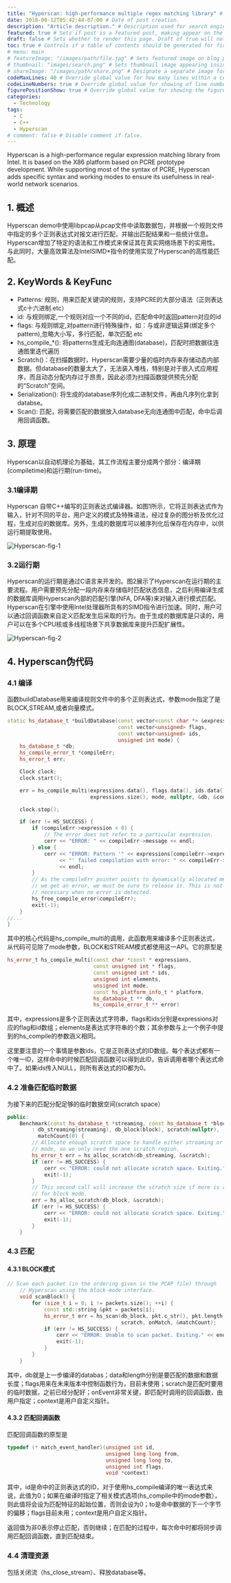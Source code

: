 ```yaml
---
title: "Hyperscan: high-performance multiple regex matching library" # Title of the blog post.
date: 2018-08-12T05:42:44-07:00 # Date of post creation.
description: "Article description." # Description used for search engine.
featured: true # Sets if post is a featured post, making appear on the home page side bar.
draft: false # Sets whether to render this page. Draft of true will not be rendered.
toc: true # Controls if a table of contents should be generated for first-level links automatically.
# menu: main
# featureImage: "/images/path/file.jpg" # Sets featured image on blog post.
# thumbnail: "images/search.png" # Sets thumbnail image appearing inside card on homepage.
# shareImage: "/images/path/share.png" # Designate a separate image for social media sharing.
codeMaxLines: 40 # Override global value for how many lines within a code block before auto-collapsing.
codeLineNumbers: true # Override global value for showing of line numbers within code block.
figurePositionShow: true # Override global value for showing the figure label.
categories:
  - Technology
tags:
  - C
  - C++
  - Hyperscan
# comment: false # Disable comment if false.
---
```

Hyperscan is a high-performance regular expression matching library from Intel. It is based on the X86 platform based on PCRE prototype development. While supporting most of the syntax of PCRE, Hyperscan adds specific syntax and working modes to ensure its usefulness in real-world network scenarios. 
<!--more-->
## 1. 概述
   Hyperscan demo中使用libpcap从pcap文件中读取数据包，并根据一个规则文件中指定的多个正则表达式对报文进行匹配，并输出匹配结果和一些统计信息。Hyperscan增加了特定的语法和工作模式来保证其在真实网络场景下的实用性。与此同时，大量高效算法及IntelSIMD*指令的使用实现了Hyperscan的高性能匹配。
## 2. KeyWords & KeyFunc
* Patterns: 规则，用来匹配关键词的规则，支持PCRE的大部分语法（正则表达式c十六进制.etc）
* id: 与规则绑定,一个规则对应一个不同的id，匹配命中时返回pattern对应的id
* flags: 与规则绑定,对pattern进行特殊操作，如：与或非逻辑运算(绑定多个pattern),忽略大小写，多行匹配，单次匹配.etc
* hs_compile_*(): 将patterns生成无向连通图(database)，匹配时把数据往连通图里迭代遍历
* Scratch()：在扫描数据时，Hyperscan需要少量的临时内存来存储动态内部数据。但database的数量太大了，无法装入堆栈，特别是对于嵌入式应用程序，而且动态分配内存过于昂贵，因此必须为扫描函数提供预先分配的“Scratch”空间。
* Serialization(): 将生成的database序列化成二进制文件，再由凡序列化拿到databse。
* Scan(): 匹配，将需要匹配的数据放入database无向连通图中匹配，命中后调用回调函数。
## 3. 原理
Hyperscan以自动机理论为基础，其工作流程主要分成两个部分：编译期(compiletime)和运行期(run-time)。
### 3.1编译期
Hyperscan 自带C++编写的正则表达式编译器。如图1所示，它将正则表达式作为输入，针对不同的平台，用户定义的模式及特殊语法，经过复杂的图分析及优化过程，生成对应的数据库。另外，生成的数据库可以被序列化后保存在内存中，以供运行期提取使用。

![Hyperscan-fig-1](/posts/picture/Hyperscan-fig-1.jpg "Hyperscan-fig-1")
### 3.2运行期
Hyperscan的运行期是通过C语言来开发的。图2展示了Hyperscan在运行期的主要流程。用户需要预先分配一段内存来存储临时匹配状态信息，之后利用编译生成的数据库调用Hyperscan内部的匹配引擎(NFA, DFA等)来对输入进行模式匹配。Hyperscan在引擎中使用Intel处理器所具有的SIMD指令进行加速。同时，用户可以通过回调函数来自定义匹配发生后采取的行为。由于生成的数据库是只读的，用户可以在多个CPU核或多线程场景下共享数据库来提升匹配扩展性。

![Hyperscan-fig-2](/posts/picture/Hyperscan-fig-2.jpg "Hyperscan-fig-2")
## 4. Hyperscan伪代码
### 4.1 编译
函数buildDatabase用来编译规则文件中的多个正则表达式，参数mode指定了是BLOCK,STREAM,或者向量模式。
```c++
static hs_database_t *buildDatabase(const vector<const char *> &expressions,
                                    const vector<unsigned> flags,
                                    const vector<unsigned> ids,
                                    unsigned int mode) {
    hs_database_t *db;
    hs_compile_error_t *compileErr;
    hs_error_t err;

    Clock clock;
    clock.start();

    err = hs_compile_multi(expressions.data(), flags.data(), ids.data(),
                           expressions.size(), mode, nullptr, &db, &compileErr);

    clock.stop();

    if (err != HS_SUCCESS) {
        if (compileErr->expression < 0) {
            // The error does not refer to a particular expression.
            cerr << "ERROR: " << compileErr->message << endl;
        } else {
            cerr << "ERROR: Pattern '" << expressions[compileErr->expression]
                 << "' failed compilation with error: " << compileErr->message
                 << endl;
        }
        // As the compileErr pointer points to dynamically allocated memory, if
        // we get an error, we must be sure to release it. This is not
        // necessary when no error is detected.
        hs_free_compile_error(compileErr);
        exit(-1);
    }
//...
}
```
其中的核心代码是hs_compile_multi的调用，此函数用来编译多个正则表达式，从代码可见除了mode参数，BLOCK和STREAM模式都使用这一API。它的原型是
```c++
hs_error_t hs_compile_multi(const char *const * expressions, 
                            const unsigned int * flags, 
                            const unsigned int * ids, 
                            unsigned int elements, 
                            unsigned int mode, 
                            const hs_platform_info_t * platform, 
                            hs_database_t ** db, 
                            hs_compile_error_t ** error)
```
其中，expressions是多个正则表达式字符串，flags和ids分别是expressions对应的flag和id数组；elements是表达式字符串的个数；其余参数与上一个例子中提到的hs_compile的参数涵义相同。

这里要注意的一个事情是参数ids，它是正则表达式的ID数组。每个表达式都有一个唯一ID，这样命中的时候匹配回调函数可以得到此ID，告诉调用者哪个表达式命中了。如果ids传入NULL，则所有表达式的ID都为0。
### 4.2 准备匹配临时数据
为接下来的匹配分配足够的临时数据空间(scratch space）
```c++
public:
    Benchmark(const hs_database_t *streaming, const hs_database_t *block)
        : db_streaming(streaming), db_block(block), scratch(nullptr),
          matchCount(0) {
        // Allocate enough scratch space to handle either streaming or block
        // mode, so we only need the one scratch region.
        hs_error_t err = hs_alloc_scratch(db_streaming, &scratch);
        if (err != HS_SUCCESS) {
            cerr << "ERROR: could not allocate scratch space. Exiting." << endl;
            exit(-1);
        }
        // This second call will increase the scratch size if more is required
        // for block mode.
        err = hs_alloc_scratch(db_block, &scratch);
        if (err != HS_SUCCESS) {
            cerr << "ERROR: could not allocate scratch space. Exiting." << endl;
            exit(-1);
        }
    }
```
### 4.3 匹配
#### 4.3.1 BLOCK模式

```c++
// Scan each packet (in the ordering given in the PCAP file) through
    // Hyperscan using the block-mode interface.
    void scanBlock() {
        for (size_t i = 0; i != packets.size(); ++i) {
            const std::string &pkt = packets[i];
            hs_error_t err = hs_scan(db_block, pkt.c_str(), pkt.length(), 0,
                                     scratch, onMatch, &matchCount);
            if (err != HS_SUCCESS) {
                cerr << "ERROR: Unable to scan packet. Exiting." << endl;
                exit(-1);
            }
        }
    }
```
其中，db就是上一步编译的databas；data和length分别是要匹配的数据和数据长度；flags用来在未来版本中控制函数行为，目前未使用；scratch是匹配时要用的临时数据，之前已经分配好；onEvent非常关键，即匹配时调用的回调函数，由用户指定；context是用户自定义指针。
#### 4.3.2 匹配回调函数
匹配回调函数的原型是
```c++
typedef (* match_event_handler)(unsigned int id, 
                                unsigned long long from, 
                                unsigned long long to, 
                                unsigned int flags, 
                                void *context)
```
其中，id是命中的正则表达式的ID，对于使用hs_compile编译的唯一表达式来说，此值为0；如果在编译时指定了相关模式选项(hs_compile中的mode参数），则此值将会设为匹配特征的起始位置，否则会设为0；to是命中数据的下一个字节的偏移；flags目前未用；context是用户自定义指针。

返回值为非0表示停止匹配，否则继续；在匹配的过程中，每次命中时都将同步调用匹配回调函数，直到匹配结束。
### 4.4 清理资源
包括关闭流（hs_close_stream）、释放database等。
